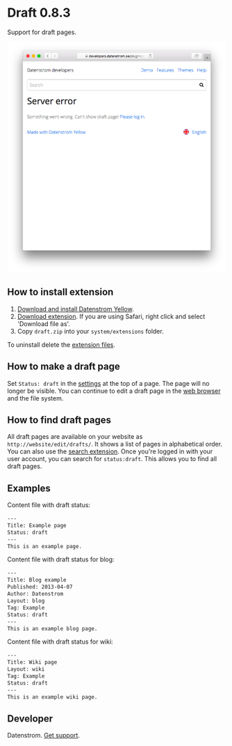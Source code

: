 Draft 0.8.3
===========
Support for draft pages.

<p align="center"><img src="draft-screenshot.png?raw=true" alt="Screenshot"></p>

## How to install extension

1. [Download and install Datenstrom Yellow](https://github.com/datenstrom/yellow/).
2. [Download extension](https://github.com/datenstrom/yellow-extensions/raw/master/zip/draft.zip). If you are using Safari, right click and select 'Download file as'.
3. Copy `draft.zip` into your `system/extensions` folder.

To uninstall delete the [extension files](extension.ini).

## How to make a draft page

Set `Status: draft` in the [settings](https://github.com/datenstrom/yellow-extensions/tree/master/features/core#settings) at the top of a page. The page will no longer be visible. You can continue to edit a draft page in the [web browser](https://github.com/datenstrom/yellow-extensions/tree/master/features/edit) and the file system.

## How to find draft pages

All draft pages are available on your website as `http://website/edit/drafts/`. It shows a list of pages in alphabetical order. You can also use the [search extension](https://github.com/datenstrom/yellow-extensions/tree/master/features/search). Once you're logged in with your user account, you can search for `status:draft`. This allows you to find all draft pages.

## Examples

Content file with draft status:

    ---
    Title: Example page
    Status: draft
    ---
    This is an example page.

Content file with draft status for blog:

    ---
    Title: Blog example
    Published: 2013-04-07
    Author: Datenstrom
    Layout: blog
    Tag: Example
    Status: draft
    ---
    This is an example blog page.
 
Content file with draft status for wiki:

    ---
    Title: Wiki page
    Layout: wiki
    Tag: Example
    Status: draft
    ---
    This is an example wiki page.

## Developer

Datenstrom. [Get support](https://extensions.datenstrom.se/help/).

